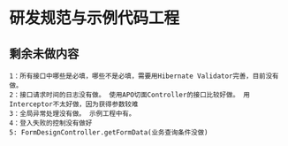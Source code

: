 #  研发规范与示例代码工程

##  剩余未做内容
    1：所有接口中哪些是必填，哪些不是必填，需要用Hibernate Validator完善，目前没有做。
    2：接口请求时间的日志没有做。 使用APO切面Controller的接口比较好做。 用Interceptor不太好做，因为获得参数较难
    3：全局异常处理没有做。 示例工程中有。
    4：登入失败的控制没有做好
    5: FormDesignController.getFormData(业务查询条件没做)

